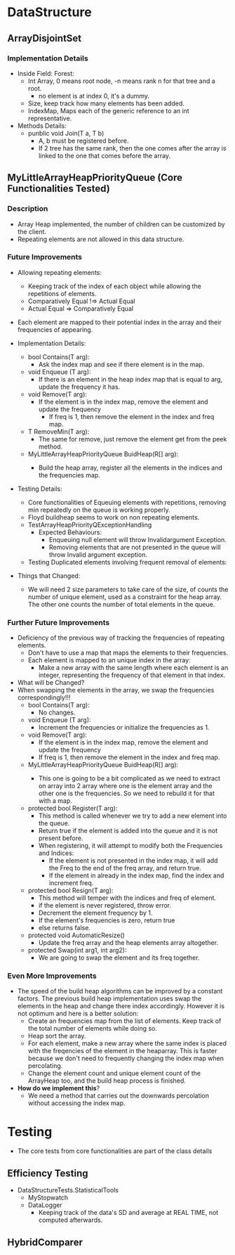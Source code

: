 # DataStructure #
## ArrayDisjointSet<T> ##
### Implementation Details ###
- Inside Field: Forest: 
    - Int Array, 0 means root node, -n means rank n for that tree and a root.
        - no element is at index 0, it's a dummy.  
    - Size, keep track how many elements has been added. 
    - IndexMap, Maps each of the generic reference to an int representative.
- Methods Details: 
    - punblic void Join(T a, T b)
        - A, b must be registered before. 
        - If 2 tree has the same rank, then the one comes after the array is linked to the one that 
        comes before the array.  

## MyLittleArrayHeapPriorityQueue (Core Functionalities Tested)
### Description 
- Array Heap implemented, the number of children can be customized by the client.
- Repeating elements are not allowed in this data structure.  
### Future Improvements 
- Allowing repeating elements: 
    - Keeping track of the index of each object while allowing the repetitions of elements.
    - Comparatively Equal !=> Actual Equal
    - Actual Equal => Comparatively Equal
- Each element are mapped to their potential index in the array and their frequencies of appearing. 

- Implementation Details: 
    - bool Contains(T arg): 
        - Ask the index map and see if there element is in the map. 
    - void Enqueue (T arg): 
        - If there is an element in the heap index map that is equal to arg, update the frequency it
        has. 
    - void Remove(T arg): 
        - If the element is in the index map, remove the element and update the frequency
             - If freq is 1, then remove the element in the index and freq map.
    - T RemoveMin(T arg): 
        - The same for remove, just remove the element get from the peek method.
    - MyLittleArrayHeapPriorityQueue<R> BuidHeap(R[] arg):
        - Build the heap array, register all the elements in the indices and the frequencies map.
- Testing Details:
    - Core functionalities of Equeuing elements with repetitions, removing min repeatedly on the 
    queue is working properly.
    - Floyd buildheap seems to work on non repeating elements. 
    - TestArrayHeapPriorityQExceptionHandling
        - Expected Behaviours: 
            - Enqueuing null element will throw Invalidargument Exception. 
            - Removing elements that are not presented in the queue will throw Invalid argument 
            exception.
    - Testing Duplicated elements involving frequent removal of elements: 
        
- Things that Changed: 
    - We will need 2 size parameters to take care of the size, of counts the number of unique 
    element, used as a constraint for the heap array. The other one counts the number of total 
    elements in the queue. 



### Further Future Improvements
- Deficiency of the previous way of tracking the frequencies of repeating elements. 
    - Don't have to use a map that maps the elements to their frequencies. 
    - Each element is mapped to an unique index in the array: 
        - Make a new array with the same length where each element is an integer, representing the 
        frequency of that element in that index. 
- What will be Changed? 
- When swapping the elements in the array, we swap the frequencies correspondingly!!!
    - bool Contains(T arg): 
        - No changes. 
    - void Enqueue (T arg): 
        - Increment the frequencies or initialize the frequencies as 1. 
    - void Remove(T arg): 
        - If the element is in the index map, remove the element and update the frequency
        - If freq is 1, then remove the element in the index and freq map.
    - MyLittleArrayHeapPriorityQueue<R> BuidHeap(R[] arg):
        - This one is going to be a bit complicated as we need to extract on array into 2 array 
        where one is the 
        element array and the other one is the frequencies. So we need to rebuild it for that with 
        a map. 
    - protected bool Register(T arg): 
        - This method is called whenever we try to add a new element into the queue. 
        - Return true if the element is added into the queue and it is not present before. 
        - When registering, it will attempt to modify both the Frequencies and Indices: 
            - If the element is not presented in the index map, it will add the Freq to the end of 
            the freq array, and return true. 
            - If the element in already in the index map, find the index and increment freq. 
    - protected bool Resign(T arg): 
        - This method will temper with the indices and freq of element. 
        - if the element is never registered, throw error. 
        - Decrement the element frequency by 1. 
        - If the element's frequencies is zero, return true 
        - else returns false. 
    - protected void AutomaticResize()
        - Update the freq array and the heap elements array altogether. 
    - protected Swap(int arg1, int arg2): 
        - We are going to swap the element and its freq together.  


### Even More Improvements
- The speed of the build heap algorithms can be improved by a constant factors. 
  The previous build heap implementation uses swap the elements in the heap and change there index 
  accordingly. However it is not optimum and here is a better solution: 
  - Create an frequencies map from the list of elements. Keep track of the total number of elements 
  while doing so. 
  - Heap sort the array. 
  - For each element, make a new array where the same index is placed with the freqencies of the 
  element in the heaparray. This is faster because we don't need to frequently changing the 
  index map when percolating. 
  - Change the element count and unique element count of the ArrayHeap too, and the build heap 
  process is finished. 
- **How do we implement this**?
  -  We need a method that carries out the downwards percolation without accessing the index map. 


# Testing
- The core tests from core functionalities are part of the class details 

## Efficiency Testing 
- DataStructureTests.StatisticalTools
    - MyStopwatch 
    - DataLogger
        - Keeping track of the data's SD and average at REAL TIME, not computed afterwards. 


## HybridComparer
